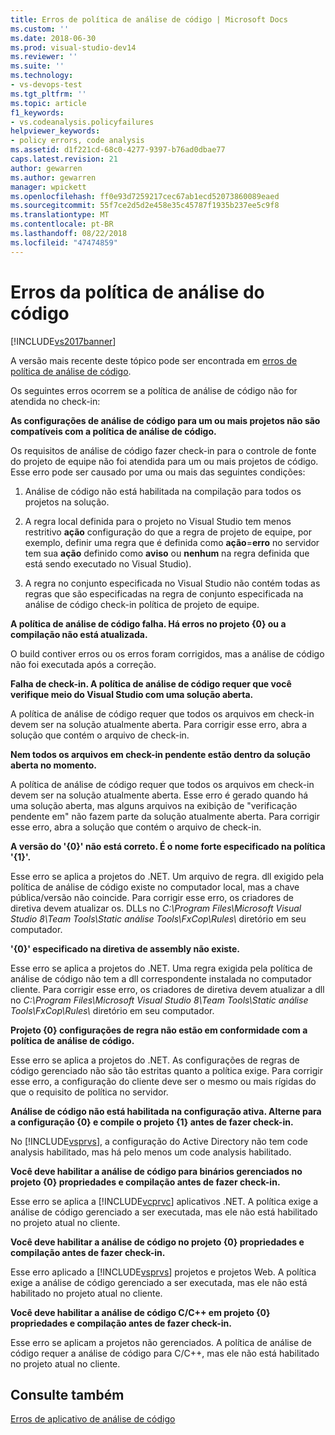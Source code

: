 ```yaml
---
title: Erros de política de análise de código | Microsoft Docs
ms.custom: ''
ms.date: 2018-06-30
ms.prod: visual-studio-dev14
ms.reviewer: ''
ms.suite: ''
ms.technology:
- vs-devops-test
ms.tgt_pltfrm: ''
ms.topic: article
f1_keywords:
- vs.codeanalysis.policyfailures
helpviewer_keywords:
- policy errors, code analysis
ms.assetid: d1f221cd-68c0-4277-9397-b76ad0dbae77
caps.latest.revision: 21
author: gewarren
ms.author: gewarren
manager: wpickett
ms.openlocfilehash: ff0e93d7259217cec67ab1ecd52073860089eaed
ms.sourcegitcommit: 55f7ce2d5d2e458e35c45787f1935b237ee5c9f8
ms.translationtype: MT
ms.contentlocale: pt-BR
ms.lasthandoff: 08/22/2018
ms.locfileid: "47474859"
---
```

# <a name="code-analysis-policy-errors"></a>Erros da política de análise do código
[!INCLUDE[vs2017banner](../includes/vs2017banner.md)]

A versão mais recente deste tópico pode ser encontrada em [erros de política de análise de código](https://docs.microsoft.com/visualstudio/code-quality/code-analysis-policy-errors).  
  
Os seguintes erros ocorrem se a política de análise de código não for atendida no check-in:  
  
 **As configurações de análise de código para um ou mais projetos não são compatíveis com a política de análise de código.**  
  
 Os requisitos de análise de código fazer check-in para o controle de fonte do projeto de equipe não foi atendida para um ou mais projetos de código. Esse erro pode ser causado por uma ou mais das seguintes condições:  
  
1.  Análise de código não está habilitada na compilação para todos os projetos na solução.  
  
2.  A regra local definida para o projeto no Visual Studio tem menos restritivo **ação** configuração do que a regra de projeto de equipe, por exemplo, definir uma regra que é definida como **ação**=**erro**  no servidor tem sua **ação** definido como **aviso** ou **nenhum** na regra definida que está sendo executado no Visual Studio).  
  
3.  A regra no conjunto especificada no Visual Studio não contém todas as regras que são especificadas na regra de conjunto especificada na análise de código check-in política de projeto de equipe.  
  
 **A política de análise de código falha. Há erros no projeto {0} ou a compilação não está atualizada.**  
  
 O build contiver erros ou os erros foram corrigidos, mas a análise de código não foi executada após a correção.  
  
 **Falha de check-in. A política de análise de código requer que você verifique meio do Visual Studio com uma solução aberta.**  
  
 A política de análise de código requer que todos os arquivos em check-in devem ser na solução atualmente aberta. Para corrigir esse erro, abra a solução que contém o arquivo de check-in.  
  
 **Nem todos os arquivos em check-in pendente estão dentro da solução aberta no momento.**  
  
 A política de análise de código requer que todos os arquivos em check-in devem ser na solução atualmente aberta. Esse erro é gerado quando há uma solução aberta, mas alguns arquivos na exibição de "verificação pendente em" não fazem parte da solução atualmente aberta. Para corrigir esse erro, abra a solução que contém o arquivo de check-in.  
  
 **A versão do '{0}' não está correto. É o nome forte especificado na política '{1}'.**  
  
 Esse erro se aplica a projetos do .NET. Um arquivo de regra. dll exigido pela política de análise de código existe no computador local, mas a chave pública/versão não coincide. Para corrigir esse erro, os criadores de diretiva devem atualizar os. DLLs no *C:\Program Files\Microsoft Visual Studio 8\Team Tools\Static análise Tools\FxCop\Rules\\*  diretório em seu computador.  
  
 **'{0}' especificado na diretiva de assembly não existe.**  
  
 Esse erro se aplica a projetos do .NET. Uma regra exigida pela política de análise de código não tem a dll correspondente instalada no computador cliente. Para corrigir esse erro, os criadores de diretiva devem atualizar a dll no *C:\Program Files\Microsoft Visual Studio 8\Team Tools\Static análise Tools\FxCop\Rules\\*  diretório em seu computador.  
  
 **Projeto {0} configurações de regra não estão em conformidade com a política de análise de código.**  
  
 Esse erro se aplica a projetos do .NET. As configurações de regras de código gerenciado não são tão estritas quanto a política exige. Para corrigir esse erro, a configuração do cliente deve ser o mesmo ou mais rígidas do que o requisito de política no servidor.  
  
 **Análise de código não está habilitada na configuração ativa. Alterne para a configuração {0} e compile o projeto {1} antes de fazer check-in.**  
  
 No [!INCLUDE[vsprvs](../includes/vsprvs-md.md)], a configuração do Active Directory não tem code analysis habilitado, mas há pelo menos um code analysis habilitado.  
  
 **Você deve habilitar a análise de código para binários gerenciados no projeto {0} propriedades e compilação antes de fazer check-in.**  
  
 Esse erro se aplica a [!INCLUDE[vcprvc](../includes/vcprvc-md.md)] aplicativos .NET. A política exige a análise de código gerenciado a ser executada, mas ele não está habilitado no projeto atual no cliente.  
  
 **Você deve habilitar a análise de código no projeto {0} propriedades e compilação antes de fazer check-in.**  
  
 Esse erro aplicado a [!INCLUDE[vsprvs](../includes/vsprvs-md.md)] projetos e projetos Web. A política exige a análise de código gerenciado a ser executada, mas ele não está habilitado no projeto atual no cliente.  
  
 **Você deve habilitar a análise de código C/C++ em projeto {0} propriedades e compilação antes de fazer check-in.**  
  
 Esse erro se aplicam a projetos não gerenciados. A política de análise de código requer a análise de código para C/C++, mas ele não está habilitado no projeto atual no cliente.  
  
## <a name="see-also"></a>Consulte também  
 [Erros de aplicativo de análise de código](../code-quality/code-analysis-application-errors.md)



